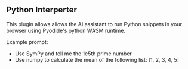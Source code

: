 ## Python Interperter

This plugin allows allows the AI assistant to run Python snippets in your browser using Pyodide's python WASM runtime.

Example prompt:

- Use SymPy and tell me the 1e5th prime number
- Use numpy to calculate the mean of the following list: [1, 2, 3, 4, 5]
